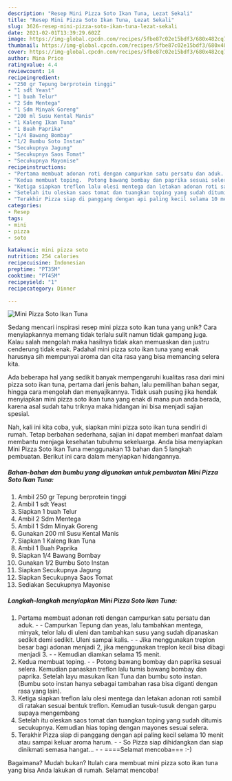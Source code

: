 ```yaml
---
description: "Resep Mini Pizza Soto Ikan Tuna, Lezat Sekali"
title: "Resep Mini Pizza Soto Ikan Tuna, Lezat Sekali"
slug: 3626-resep-mini-pizza-soto-ikan-tuna-lezat-sekali
date: 2021-02-01T13:39:29.602Z
image: https://img-global.cpcdn.com/recipes/5fbe87c02e15bdf3/680x482cq70/mini-pizza-soto-ikan-tuna-foto-resep-utama.jpg
thumbnail: https://img-global.cpcdn.com/recipes/5fbe87c02e15bdf3/680x482cq70/mini-pizza-soto-ikan-tuna-foto-resep-utama.jpg
cover: https://img-global.cpcdn.com/recipes/5fbe87c02e15bdf3/680x482cq70/mini-pizza-soto-ikan-tuna-foto-resep-utama.jpg
author: Mina Price
ratingvalue: 4.4
reviewcount: 14
recipeingredient:
- "250 gr Tepung berprotein tinggi"
- "1 sdt Yeast"
- "1 buah Telur"
- "2 Sdm Mentega"
- "1 Sdm Minyak Goreng"
- "200 ml Susu Kental Manis"
- "1 Kaleng Ikan Tuna"
- "1 Buah Paprika"
- "1/4 Bawang Bombay"
- "1/2 Bumbu Soto Instan"
- "Secukupnya Jagung"
- "Secukupnya Saos Tomat"
- "Secukupnya Mayonise"
recipeinstructions:
- "Pertama membuat adonan roti dengan campurkan satu persatu dan aduk.  Campurkan Tepung dan yeas, lalu tambahkan mentega, minyak, telor lalu di uleni dan tambahkan susu yang sudah dipanaskan sedikit demi sedikit. Uleni sampai kalis.   Jika menggunakan treplon besar bagi adonan menjadi 2, jika menggunakan treplon kecil bisa dibagi menjadi 3.  Kemudian diamkan selama 15 menit."
- "Kedua membuat toping.  Potong bawang bombay dan paprika sesuai selera. Kemudian panaskan treflon lalu tumis bawang bombay dan paprika. Setelah layu masukan Ikan Tuna dan bumbu soto instan. (Bumbu soto instan hanya sebagai tambahan rasa bisa diganti dengan rasa yang lain)."
- "Ketiga siapkan treflon lalu olesi mentega dan letakan adonan roti sambil di ratakan sesuai bentuk treflon. Kemudian tusuk-tusuk dengan garpu supaya mengembang"
- "Setelah itu oleskan saos tomat dan tuangkan toping yang sudah ditumis secukupnya. Kemudian hias toping dengan mayones sesuai selera."
- "Terakhir Pizza siap di panggang dengan api paling kecil selama 10 menit atau sampai keluar aroma harum.  So Pizza siap dihidangkan dan siap dinikmati semasa hangat...  ====Selamat mencoba=== :-)"
categories:
- Resep
tags:
- mini
- pizza
- soto

katakunci: mini pizza soto 
nutrition: 254 calories
recipecuisine: Indonesian
preptime: "PT35M"
cooktime: "PT45M"
recipeyield: "1"
recipecategory: Dinner

---
```



![Mini Pizza Soto Ikan Tuna](https://img-global.cpcdn.com/recipes/5fbe87c02e15bdf3/680x482cq70/mini-pizza-soto-ikan-tuna-foto-resep-utama.jpg)

Sedang mencari inspirasi resep mini pizza soto ikan tuna yang unik? Cara menyiapkannya memang tidak terlalu sulit namun tidak gampang juga. Kalau salah mengolah maka hasilnya tidak akan memuaskan dan justru cenderung tidak enak. Padahal mini pizza soto ikan tuna yang enak harusnya sih mempunyai aroma dan cita rasa yang bisa memancing selera kita.

Ada beberapa hal yang sedikit banyak mempengaruhi kualitas rasa dari mini pizza soto ikan tuna, pertama dari jenis bahan, lalu pemilihan bahan segar, hingga cara mengolah dan menyajikannya. Tidak usah pusing jika hendak menyiapkan mini pizza soto ikan tuna yang enak di mana pun anda berada, karena asal sudah tahu triknya maka hidangan ini bisa menjadi sajian spesial.




Nah, kali ini kita coba, yuk, siapkan mini pizza soto ikan tuna sendiri di rumah. Tetap berbahan sederhana, sajian ini dapat memberi manfaat dalam membantu menjaga kesehatan tubuhmu sekeluarga. Anda bisa menyiapkan Mini Pizza Soto Ikan Tuna menggunakan 13 bahan dan 5 langkah pembuatan. Berikut ini cara dalam menyiapkan hidangannya.

<!--inarticleads1-->

##### Bahan-bahan dan bumbu yang digunakan untuk pembuatan Mini Pizza Soto Ikan Tuna:

1. Ambil 250 gr Tepung berprotein tinggi
1. Ambil 1 sdt Yeast
1. Siapkan 1 buah Telur
1. Ambil 2 Sdm Mentega
1. Ambil 1 Sdm Minyak Goreng
1. Gunakan 200 ml Susu Kental Manis
1. Siapkan 1 Kaleng Ikan Tuna
1. Ambil 1 Buah Paprika
1. Siapkan 1/4 Bawang Bombay
1. Gunakan 1/2 Bumbu Soto Instan
1. Siapkan Secukupnya Jagung
1. Siapkan Secukupnya Saos Tomat
1. Sediakan Secukupnya Mayonise




<!--inarticleads2-->

##### Langkah-langkah menyiapkan Mini Pizza Soto Ikan Tuna:

1. Pertama membuat adonan roti dengan campurkan satu persatu dan aduk. -  - Campurkan Tepung dan yeas, lalu tambahkan mentega, minyak, telor lalu di uleni dan tambahkan susu yang sudah dipanaskan sedikit demi sedikit. Uleni sampai kalis.  -  - Jika menggunakan treplon besar bagi adonan menjadi 2, jika menggunakan treplon kecil bisa dibagi menjadi 3. -  - Kemudian diamkan selama 15 menit.
1. Kedua membuat toping. -  - Potong bawang bombay dan paprika sesuai selera. Kemudian panaskan treflon lalu tumis bawang bombay dan paprika. Setelah layu masukan Ikan Tuna dan bumbu soto instan. (Bumbu soto instan hanya sebagai tambahan rasa bisa diganti dengan rasa yang lain).
1. Ketiga siapkan treflon lalu olesi mentega dan letakan adonan roti sambil di ratakan sesuai bentuk treflon. Kemudian tusuk-tusuk dengan garpu supaya mengembang
1. Setelah itu oleskan saos tomat dan tuangkan toping yang sudah ditumis secukupnya. Kemudian hias toping dengan mayones sesuai selera.
1. Terakhir Pizza siap di panggang dengan api paling kecil selama 10 menit atau sampai keluar aroma harum. -  - So Pizza siap dihidangkan dan siap dinikmati semasa hangat... -  - ====Selamat mencoba=== :-)




Bagaimana? Mudah bukan? Itulah cara membuat mini pizza soto ikan tuna yang bisa Anda lakukan di rumah. Selamat mencoba!
